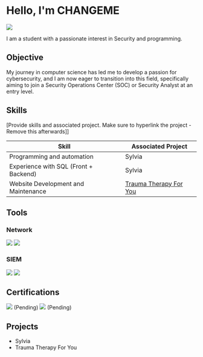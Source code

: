 # Hello, I'm CHANGEME
<a href="https://linkedin.com"><img src="https://img.shields.io/badge/-LinkedIn-0072b1?&style=for-the-badge&logo=linkedin&logoColor=white" /></a>

I am a student with a passionate interest in Security and programming.

## Objective

My journey in computer science has led me to develop a passion for cybersecurity, and I am now eager to transition into this field, specifically aiming to join a Security Operations Center (SOC) or Security Analyst at an entry level.

## Skills
[Provide skills and associated project. Make sure to hyperlink the project - Remove this afterwards]]

| Skill                                         | Associated Project         |
|-----------------------------------------------|----------------------------|
| Programming and automation          | Sylvia |
| Experience with SQL (Front + Backend) | Sylvia |
| Website Development and Maintenance | <a href="https://traumatherapyforyou.com">Trauma Therapy For You</a> |

## Tools

### Network
<div>
    <img src="https://img.shields.io/badge/-Wireshark-1679A7?&style=for-the-badge&logo=Wireshark&logoColor=white" />
    <img src="https://img.shields.io/badge/-Kali%20Linux-557C94?&style=for-the-badge&logo=kalilinux&logoColor=white" />
</div>

### SIEM
<div>
    <img src="https://img.shields.io/badge/-Microsoft_Sentinel-0078D4?&style=for-the-badge&logo=Microsoft&logoColor=white" />
    <img src="https://img.shields.io/badge/-Splunk-000000?&style=for-the-badge&logo=Splunk&logoColor=white" />
</div>

## Certifications
<div>
<img src="https://img.shields.io/badge/-Security%2B-FF0000?&style=for-the-badge&logo=CompTIA&logoColor=white" /> (Pending)
<img src="https://img.shields.io/badge/-Google%20Cybersecurity%20Professional-4285F4?&style=for-the-badge&logo=google&logoColor=white" /> (Pending)
</div>

## Projects
- Sylvia
- Trauma Therapy For You
